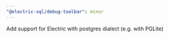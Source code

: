 ```yaml
---
"@electric-sql/debug-toolbar": minor
---
```


Add support for Electric with postgres dialect (e.g. with PGLite)
